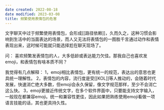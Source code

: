 ```yaml
---
date created: 2022-08-18
date modified: 2023-03-08
title: 频繁使用表情包的危害
---
```


文字聊天中过于频繁使用表情包，会形成[[路径依赖]]，久而久之，这种习惯会影响到生活中的当面表达的场景，而人又无法将表情包的一图胜千言通过动作和表情表现出来，这时候可能就只能选择尬在聊天现场了。

问：
喜欢频繁发表情包的人，大多低龄或表达能力欠佳。那我自己也喜欢发 emoji，和表情包有啥本质不同？

我觉得有几点解释：
1，emoji相比表情包，更有统一的规范，表达出的意思也更具统一理解性。
2，表情包的内容，流行度是受[[KOL]]等人推动的，会随着时代发展，快速消亡绝大多数，但emoji会永久保留，像文字规范那样，至少不会消亡这么快。
3，emoji更接近传统文字，在多个软件界面中，只要能支持文字输入，一般现在都兼容emoji。统一和兼容性更佳，因此如果把熟练使用emoji看做一项语言技能的话，其也更具持久性。
